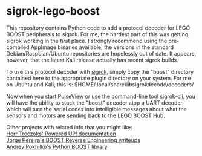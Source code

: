 # sigrok-lego-boost

This repository contains Python code to add a protocol decoder for LEGO BOOST peripherals to sigrok.  For me, the hardest part of this was getting sigrok working in the first place.  I strongly recommend using the pre-compiled AppImage binaries available; the versions in the standard Debian/Raspbian/Ubuntu repositories are hopelessly out of date.  It appears, however, that the latest Kali release actually has recent sigrok builds.

To use this protocol decoder with <a href="https://sigrok.org/wiki/Protocol_decoders">sigrok</a>, simply copy the "boost" directory contained here to the appropriate plugin directory on your system.  For me on Ubuntu and Kali, this is: $HOME/.local/share/libsigrokdecode/decoders/

Now when you start <a href="https://sigrok.org/wiki/PulseView">PulseView</a> or use the command-line tool <a href="https://sigrok.org/wiki/Sigrok-cli">sigrok-cli</a>, you will have the ability to stack the "boost" decoder atop a UART decoder which will turn the serial codes into intelligible messages about what the sensors and motors are sending back to the LEGO BOOST Hub.

Other projects with related info that you might like:<br>
<a href="http://www.treczoks.net/PoweredUp!%20Documentation.pdf">Herr Treczoks' Powered UP! documentation</a><br>
<a href="https://github.com/JorgePe/BOOSTreveng">Jorge Pereira's BOOST Reverse Engineering writeups</a><br>
<a href="https://github.com/undera/pylgbst">Andrey Pokhilko's Python BOOST library</a><br>

